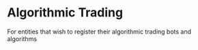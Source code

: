 # Algorithmic Trading

For entities that wish to register their algorithmic trading bots and algorithms
